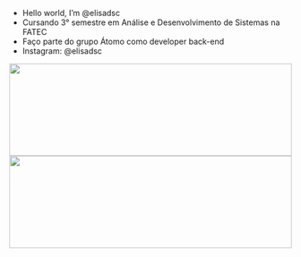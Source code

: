  - Hello world, I’m @elisadsc
 - Cursando 3° semestre em Análise e Desenvolvimento de Sistemas na FATEC
 - Faço parte do grupo Átomo como developer back-end
 - Instagram: @elisadsc

<!---
elisadsc/elisadsc is a ✨ special ✨ repository because its `README.md` (this file) appears on your GitHub profile.
You can click the Preview link to take a look at your changes.
--->
<div align="left">
  <a href="https://github.com/elisadsc">
  <img height="165em" src="https://github-readme-stats.vercel.app/api?username=elisadsc&show_icons=true&theme=tokyonight&include_all_commits=true&count_private=true" style="width:100%"/>
  <img height="165em" src="https://github-readme-stats.vercel.app/api/top-langs/?username=elisadsc&layout=compact&langs_count=8&theme=tokyonight" style="width:100%"/>
</div>

##
  
<div> 


 
</div>
